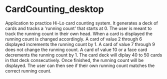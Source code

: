 # CardCounting_desktop
Application to practice Hi-Lo card counting system.
It generates a deck of cards and tracks a 'running count' that starts at 0.
The user is meant to track the running count in their own head.
When a card is displayed the running count is changed accordingly.
A card of value 2 through 6 displayed increments the running count by 1.
A card of value 7 through 9 does not change the running count.
A card of value 10 or a face card decrements the running count by 1.
The card deck will diplay 40 to 50 cards in that deck consecutively.
Once finished, the running count will be displayed.
The user can then see if their own running count matches the correct running count.
